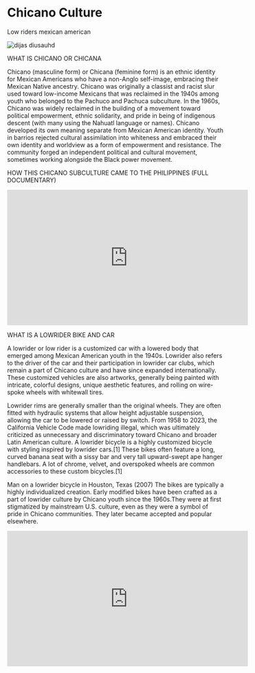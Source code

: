 # Chicano Culture
Low riders mexican american

![dijas diusauhd](https://i.pinimg.com/750x/ba/54/e9/ba54e9c25a865f99ee83f1db38167fd2.jpg)





WHAT IS CHICANO OR CHICANA




Chicano (masculine form) or Chicana (feminine form) is an ethnic identity for Mexican Americans who have a non-Anglo self-image, embracing their Mexican Native ancestry.  Chicano was originally a classist and racist slur used toward low-income Mexicans that was reclaimed in the 1940s among youth who belonged to the Pachuco and Pachuca subculture. In the 1960s, Chicano was widely reclaimed in the building of a movement toward political empowerment, ethnic solidarity, and pride in being of indigenous descent (with many using the Nahuatl language or names). Chicano developed its own meaning separate from Mexican American identity. Youth in barrios rejected cultural assimilation into whiteness and embraced their own identity and worldview as a form of empowerment and resistance. The community forged an independent political and cultural movement, sometimes working alongside the Black power movement.


 HOW THIS CHICANO SUBCULTURE CAME TO THE PHILIPPINES (FULL DOCUMENTARY)

<iframe width="560" height="315" src="https://www.youtube.com/embed/Eqw4zCA3IDk?si=0pr4FaBilMd0M9C_" title="YouTube video player" frameborder="0" allow="accelerometer; autoplay; clipboard-write; encrypted-media; gyroscope; picture-in-picture; web-share" allowfullscreen></iframe>


WHAT IS A LOWRIDER BIKE AND CAR

A lowrider or low rider is a customized car with a lowered body that emerged among Mexican American youth in the 1940s. Lowrider also refers to the driver of the car and their participation in lowrider car clubs, which remain a part of Chicano culture and have since expanded internationally. These customized vehicles are also artworks, generally being painted with intricate, colorful designs, unique aesthetic features, and rolling on wire-spoke wheels with whitewall tires.

Lowrider rims are generally smaller than the original wheels. They are often fitted with hydraulic systems that allow height adjustable suspension, allowing the car to be lowered or raised by switch. From 1958 to 2023, the California Vehicle Code made lowriding illegal, which was ultimately criticized as unnecessary and discriminatory toward Chicano and broader Latin American culture.
A lowrider bicycle is a highly customized bicycle with styling inspired by lowrider cars.[1] These bikes often feature a long, curved banana seat with a sissy bar and very tall upward-swept ape hanger handlebars. A lot of chrome, velvet, and overspoked wheels are common accessories to these custom bicycles.[1]


Man on a lowrider bicycle in Houston, Texas (2007)
The bikes are typically a highly individualized creation. Early modified bikes have been crafted as a part of lowrider culture by Chicano youth since the 1960s.They were at first stigmatized by mainstream U.S. culture, even as they were a symbol of pride in Chicano communities. They later became accepted and popular elsewhere.

<iframe width="560" height="315" src="https://www.youtube.com/embed/qQ_4vWqc15Q?si=5zPlDnBglhkP9P6k" title="YouTube video player" frameborder="0" allow="accelerometer; autoplay; clipboard-write; encrypted-media; gyroscope; picture-in-picture; web-share" allowfullscreen></iframe>


